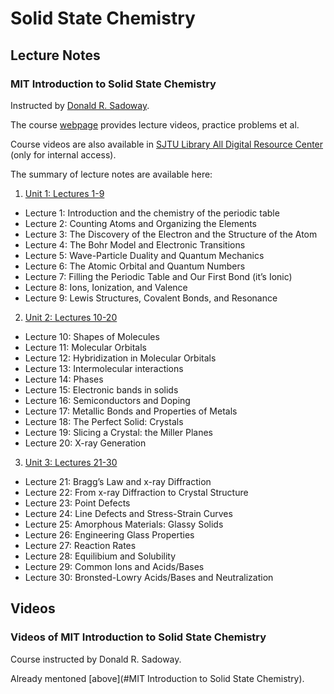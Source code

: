 # Solid State Chemistry

## Lecture Notes

### MIT Introduction to Solid State Chemistry

Instructed by [Donald R. Sadoway](https://dmse.mit.edu/people/donald-r-sadoway).

The course [webpage](https://ocw.mit.edu/courses/3-091-introduction-to-solid-state-chemistry-fall-2018/pages/resource-index/) provides lecture videos, practice problems et al.

Course videos are also available in [SJTU Library All Digital Resource Center](http://10.119.0.169/#!/resource/39611/) (only for internal access).

The summary of lecture notes are available here:

1. [Unit 1: Lectures 1-9](https://lleng-my.sharepoint.com/:b:/g/personal/leng_blleng_cn/ETvGdUl7BjJNrKe7OOpe-7MB9GHfAlKMdYE8tZ0JOaPnPw?e=KG1Zsm)
- Lecture 1: Introduction and the chemistry of the periodic table
- Lecture 2: Counting Atoms and Organizing the Elements
- Lecture 3: The Discovery of the Electron and the Structure of the Atom
- Lecture 4: The Bohr Model and Electronic Transitions
- Lecture 5: Wave-Particle Duality and Quantum Mechanics
- Lecture 6: The Atomic Orbital and Quantum Numbers
- Lecture 7: Filling the Periodic Table and Our First Bond (it’s Ionic)
- Lecture 8: Ions, Ionization, and Valence
- Lecture 9: Lewis Structures, Covalent Bonds, and Resonance

2. [Unit 2: Lectures 10-20](https://lleng-my.sharepoint.com/:b:/g/personal/leng_blleng_cn/EYDlFbTZv3RKopYBRdkZl88BfhvoliSn4Csf_gbVpEMdmA?e=I4esCV)
- Lecture 10: Shapes of Molecules
- Lecture 11: Molecular Orbitals
- Lecture 12: Hybridization in Molecular Orbitals
- Lecture 13: Intermolecular interactions
- Lecture 14: Phases
- Lecture 15: Electronic bands in solids
- Lecture 16: Semiconductors and Doping
- Lecture 17: Metallic Bonds and Properties of Metals
- Lecture 18: The Perfect Solid: Crystals
- Lecture 19: Slicing a Crystal: the Miller Planes
- Lecture 20: X-ray Generation

3. [Unit 3: Lectures 21-30](https://lleng-my.sharepoint.com/:b:/g/personal/leng_blleng_cn/EapD9aDp6IVDvBCvVwcyR74Bak7UodobIpjAyeoSp_k4zg?e=hAqtk0)
- Lecture 21: Bragg’s Law and x-ray Diffraction
- Lecture 22: From x-ray Diffraction to Crystal Structure
- Lecture 23: Point Defects
- Lecture 24: Line Defects and Stress-Strain Curves
- Lecture 25: Amorphous Materials: Glassy Solids
- Lecture 26: Engineering Glass Properties
- Lecture 27: Reaction Rates
- Lecture 28: Equilibium and Solubility
- Lecture 29: Common Ions and Acids/Bases
- Lecture 30: Bronsted-Lowry Acids/Bases and Neutralization

## Videos

### Videos of MIT Introduction to Solid State Chemistry

Course instructed by Donald R. Sadoway.

Already mentoned [above](#MIT Introduction to Solid State Chemistry).